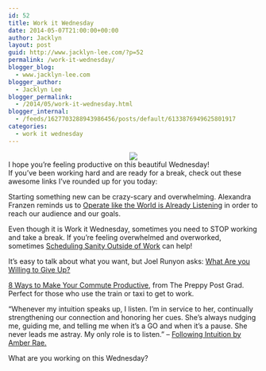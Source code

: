 ```yaml
---
id: 52
title: Work it Wednesday
date: 2014-05-07T21:00:00+00:00
author: Jacklyn
layout: post
guid: http://www.jacklyn-lee.com/?p=52
permalink: /work-it-wednesday/
blogger_blog:
  - www.jacklyn-lee.com
blogger_author:
  - Jacklyn Lee
blogger_permalink:
  - /2014/05/work-it-wednesday.html
blogger_internal:
  - /feeds/1627703288943986456/posts/default/6133876949625801917
categories:
  - work it wednesday
---
```

<input class="jpibfi" type="hidden" />

<div style="clear: both; text-align: center;">
  <a href="https://images-blogger-opensocial.googleusercontent.com/gadgets/proxy?url=http%3A%2F%2F4.bp.blogspot.com%2F-57L_MnH1GOI%2FU2qay5nWh4I%2FAAAAAAAAAj0%2FiQOnmQHr68Y%2Fs1600%2FDeathtoStock_Spring3.jpg&container=blogger&gadget=a&rewriteMime=image%2F*" style="margin-left: 1em; margin-right: 1em;"><img border="0" src="http://i2.wp.com/www.jacklyn-lee.com/wp-content/uploads/2014/05/DeathtoStock_Spring3.jpg?resize=640%2C426" data-recalc-dims="1" /></a>
</div>

<div style="clear: both; text-align: left;">
</div>

<div style="clear: both; text-align: left;">
</div>

<div style="clear: both; text-align: left;">
  I hope you&#8217;re feeling productive on this beautiful Wednesday!
</div>

<div style="clear: both; text-align: left;">
</div>

<div style="clear: both; text-align: left;">
  If you&#8217;ve been working hard and are ready for a break, check out these awesome links I&#8217;ve rounded up for you today:
</div>

Starting something new can be crazy-scary and overwhelming. Alexandra Franzen reminds us to&nbsp;<a href="http://www.alexandrafranzen.com/2014/05/04/want-to-be-famous/" target="_blank">Operate like the World is Already Listening</a>&nbsp;in order to reach our audience and our goals.

Even though it is Work it Wednesday, sometimes you need to STOP working and take a break. If you&#8217;re feeling overwhelmed and overworked, sometimes <a href="http://www.stratejoy.com/2014/05/scheduling-sanity-outside-of-work/" target="_blank">Scheduling Sanity Outside of Work</a> can help!

It&#8217;s easy to talk about what you want, but Joel Runyon asks:&nbsp;<a href="http://impossiblehq.com/give-up" target="_blank">What Are you Willing to Give Up?</a>

<a href="http://thepreppypostgrad.com/2014/04/03/productive-commute/" target="_blank">8 Ways to Make Your Commute Productive</a>, from The Preppy Post Grad. Perfect for those who use the train or taxi to get to work.

&#8220;Whenever my intuition speaks up, I listen. I&#8217;m in service to her, continually strengthening our connection and honoring her cues. She&#8217;s always nudging me, guiding me, and telling me when it&#8217;s a GO and when it&#8217;s a pause. She never leads me astray. My only role is to listen.&#8221; &#8211; <a href="http://heyamberrae.com/post/84770253284/following-intuition-is-like-building-a-muscle-the#disqus_thread" target="_blank">Following Intuition by Amber Rae.</a>

What are you working on this Wednesday?